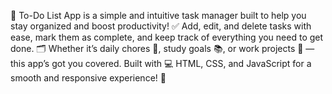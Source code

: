 📝 To-Do List App is a simple and intuitive task manager built to help you stay organized and boost productivity! ✅
Add, edit, and delete tasks with ease, mark them as complete, and keep track of everything you need to get done. 🗂️
Whether it’s daily chores 🧹, study goals 📚, or work projects 💼 — this app’s got you covered.
Built with 💻 HTML, CSS, and JavaScript for a smooth and responsive experience! 🚀

